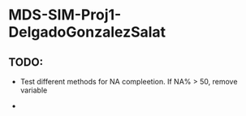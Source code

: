# MDS-SIM-Proj1-DelgadoGonzalezSalat

## TODO:

- Test different methods for NA compleetion. If NA% > 50, remove variable

- 